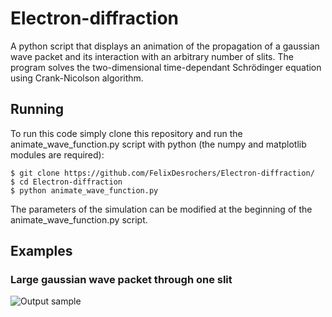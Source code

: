 # Electron-diffraction

A python script that displays an animation of the propagation of a gaussian wave packet and its interaction with an arbitrary number of slits. The program solves the two-dimensional time-dependant Schrödinger equation using Crank-Nicolson algorithm.

## Running

To run this code simply clone this repository and run the animate_wave_function.py script with python (the numpy and matplotlib modules are required):
 
```
$ git clone https://github.com/FelixDesrochers/Electron-diffraction/
$ cd Electron-diffraction
$ python animate_wave_function.py 
```

The parameters of the simulation can be modified at the beginning of the animate_wave_function.py script. 

## Examples

### Large gaussian wave packet through one slit

![Output sample](https://github.com/FelixDesrochers/Electron-diffraction/tree/master/animation/2D_2slits_dx008_dt0005_yf10.gif)
